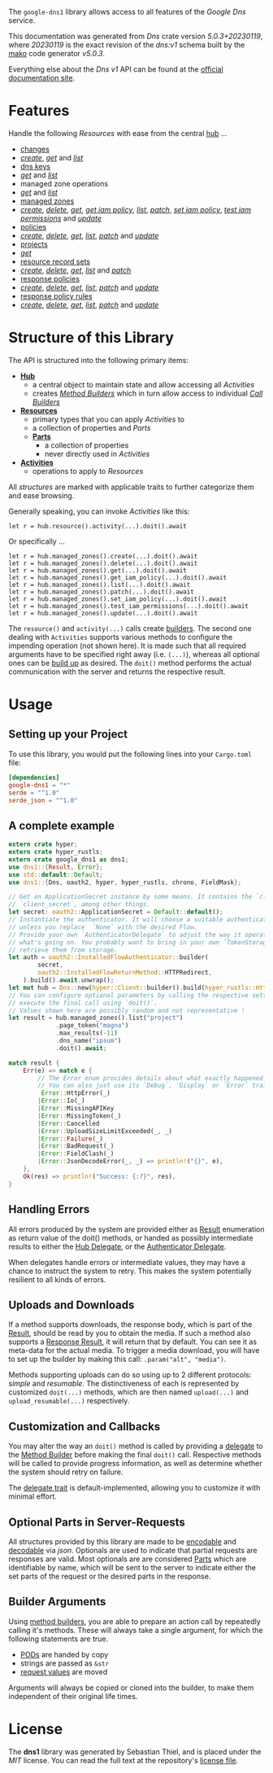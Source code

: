<!---
DO NOT EDIT !
This file was generated automatically from 'src/generator/templates/api/README.md.mako'
DO NOT EDIT !
-->
The `google-dns1` library allows access to all features of the *Google Dns* service.

This documentation was generated from *Dns* crate version *5.0.3+20230119*, where *20230119* is the exact revision of the *dns:v1* schema built by the [mako](http://www.makotemplates.org/) code generator *v5.0.3*.

Everything else about the *Dns* *v1* API can be found at the
[official documentation site](https://cloud.google.com/dns/docs).
# Features

Handle the following *Resources* with ease from the central [hub](https://docs.rs/google-dns1/5.0.3+20230119/google_dns1/Dns) ...

* [changes](https://docs.rs/google-dns1/5.0.3+20230119/google_dns1/api::Change)
 * [*create*](https://docs.rs/google-dns1/5.0.3+20230119/google_dns1/api::ChangeCreateCall), [*get*](https://docs.rs/google-dns1/5.0.3+20230119/google_dns1/api::ChangeGetCall) and [*list*](https://docs.rs/google-dns1/5.0.3+20230119/google_dns1/api::ChangeListCall)
* [dns keys](https://docs.rs/google-dns1/5.0.3+20230119/google_dns1/api::DnsKey)
 * [*get*](https://docs.rs/google-dns1/5.0.3+20230119/google_dns1/api::DnsKeyGetCall) and [*list*](https://docs.rs/google-dns1/5.0.3+20230119/google_dns1/api::DnsKeyListCall)
* managed zone operations
 * [*get*](https://docs.rs/google-dns1/5.0.3+20230119/google_dns1/api::ManagedZoneOperationGetCall) and [*list*](https://docs.rs/google-dns1/5.0.3+20230119/google_dns1/api::ManagedZoneOperationListCall)
* [managed zones](https://docs.rs/google-dns1/5.0.3+20230119/google_dns1/api::ManagedZone)
 * [*create*](https://docs.rs/google-dns1/5.0.3+20230119/google_dns1/api::ManagedZoneCreateCall), [*delete*](https://docs.rs/google-dns1/5.0.3+20230119/google_dns1/api::ManagedZoneDeleteCall), [*get*](https://docs.rs/google-dns1/5.0.3+20230119/google_dns1/api::ManagedZoneGetCall), [*get iam policy*](https://docs.rs/google-dns1/5.0.3+20230119/google_dns1/api::ManagedZoneGetIamPolicyCall), [*list*](https://docs.rs/google-dns1/5.0.3+20230119/google_dns1/api::ManagedZoneListCall), [*patch*](https://docs.rs/google-dns1/5.0.3+20230119/google_dns1/api::ManagedZonePatchCall), [*set iam policy*](https://docs.rs/google-dns1/5.0.3+20230119/google_dns1/api::ManagedZoneSetIamPolicyCall), [*test iam permissions*](https://docs.rs/google-dns1/5.0.3+20230119/google_dns1/api::ManagedZoneTestIamPermissionCall) and [*update*](https://docs.rs/google-dns1/5.0.3+20230119/google_dns1/api::ManagedZoneUpdateCall)
* [policies](https://docs.rs/google-dns1/5.0.3+20230119/google_dns1/api::Policy)
 * [*create*](https://docs.rs/google-dns1/5.0.3+20230119/google_dns1/api::PolicyCreateCall), [*delete*](https://docs.rs/google-dns1/5.0.3+20230119/google_dns1/api::PolicyDeleteCall), [*get*](https://docs.rs/google-dns1/5.0.3+20230119/google_dns1/api::PolicyGetCall), [*list*](https://docs.rs/google-dns1/5.0.3+20230119/google_dns1/api::PolicyListCall), [*patch*](https://docs.rs/google-dns1/5.0.3+20230119/google_dns1/api::PolicyPatchCall) and [*update*](https://docs.rs/google-dns1/5.0.3+20230119/google_dns1/api::PolicyUpdateCall)
* [projects](https://docs.rs/google-dns1/5.0.3+20230119/google_dns1/api::Project)
 * [*get*](https://docs.rs/google-dns1/5.0.3+20230119/google_dns1/api::ProjectGetCall)
* [resource record sets](https://docs.rs/google-dns1/5.0.3+20230119/google_dns1/api::ResourceRecordSet)
 * [*create*](https://docs.rs/google-dns1/5.0.3+20230119/google_dns1/api::ResourceRecordSetCreateCall), [*delete*](https://docs.rs/google-dns1/5.0.3+20230119/google_dns1/api::ResourceRecordSetDeleteCall), [*get*](https://docs.rs/google-dns1/5.0.3+20230119/google_dns1/api::ResourceRecordSetGetCall), [*list*](https://docs.rs/google-dns1/5.0.3+20230119/google_dns1/api::ResourceRecordSetListCall) and [*patch*](https://docs.rs/google-dns1/5.0.3+20230119/google_dns1/api::ResourceRecordSetPatchCall)
* [response policies](https://docs.rs/google-dns1/5.0.3+20230119/google_dns1/api::ResponsePolicy)
 * [*create*](https://docs.rs/google-dns1/5.0.3+20230119/google_dns1/api::ResponsePolicyCreateCall), [*delete*](https://docs.rs/google-dns1/5.0.3+20230119/google_dns1/api::ResponsePolicyDeleteCall), [*get*](https://docs.rs/google-dns1/5.0.3+20230119/google_dns1/api::ResponsePolicyGetCall), [*list*](https://docs.rs/google-dns1/5.0.3+20230119/google_dns1/api::ResponsePolicyListCall), [*patch*](https://docs.rs/google-dns1/5.0.3+20230119/google_dns1/api::ResponsePolicyPatchCall) and [*update*](https://docs.rs/google-dns1/5.0.3+20230119/google_dns1/api::ResponsePolicyUpdateCall)
* [response policy rules](https://docs.rs/google-dns1/5.0.3+20230119/google_dns1/api::ResponsePolicyRule)
 * [*create*](https://docs.rs/google-dns1/5.0.3+20230119/google_dns1/api::ResponsePolicyRuleCreateCall), [*delete*](https://docs.rs/google-dns1/5.0.3+20230119/google_dns1/api::ResponsePolicyRuleDeleteCall), [*get*](https://docs.rs/google-dns1/5.0.3+20230119/google_dns1/api::ResponsePolicyRuleGetCall), [*list*](https://docs.rs/google-dns1/5.0.3+20230119/google_dns1/api::ResponsePolicyRuleListCall), [*patch*](https://docs.rs/google-dns1/5.0.3+20230119/google_dns1/api::ResponsePolicyRulePatchCall) and [*update*](https://docs.rs/google-dns1/5.0.3+20230119/google_dns1/api::ResponsePolicyRuleUpdateCall)




# Structure of this Library

The API is structured into the following primary items:

* **[Hub](https://docs.rs/google-dns1/5.0.3+20230119/google_dns1/Dns)**
    * a central object to maintain state and allow accessing all *Activities*
    * creates [*Method Builders*](https://docs.rs/google-dns1/5.0.3+20230119/google_dns1/client::MethodsBuilder) which in turn
      allow access to individual [*Call Builders*](https://docs.rs/google-dns1/5.0.3+20230119/google_dns1/client::CallBuilder)
* **[Resources](https://docs.rs/google-dns1/5.0.3+20230119/google_dns1/client::Resource)**
    * primary types that you can apply *Activities* to
    * a collection of properties and *Parts*
    * **[Parts](https://docs.rs/google-dns1/5.0.3+20230119/google_dns1/client::Part)**
        * a collection of properties
        * never directly used in *Activities*
* **[Activities](https://docs.rs/google-dns1/5.0.3+20230119/google_dns1/client::CallBuilder)**
    * operations to apply to *Resources*

All *structures* are marked with applicable traits to further categorize them and ease browsing.

Generally speaking, you can invoke *Activities* like this:

```Rust,ignore
let r = hub.resource().activity(...).doit().await
```

Or specifically ...

```ignore
let r = hub.managed_zones().create(...).doit().await
let r = hub.managed_zones().delete(...).doit().await
let r = hub.managed_zones().get(...).doit().await
let r = hub.managed_zones().get_iam_policy(...).doit().await
let r = hub.managed_zones().list(...).doit().await
let r = hub.managed_zones().patch(...).doit().await
let r = hub.managed_zones().set_iam_policy(...).doit().await
let r = hub.managed_zones().test_iam_permissions(...).doit().await
let r = hub.managed_zones().update(...).doit().await
```

The `resource()` and `activity(...)` calls create [builders][builder-pattern]. The second one dealing with `Activities`
supports various methods to configure the impending operation (not shown here). It is made such that all required arguments have to be
specified right away (i.e. `(...)`), whereas all optional ones can be [build up][builder-pattern] as desired.
The `doit()` method performs the actual communication with the server and returns the respective result.

# Usage

## Setting up your Project

To use this library, you would put the following lines into your `Cargo.toml` file:

```toml
[dependencies]
google-dns1 = "*"
serde = "^1.0"
serde_json = "^1.0"
```

## A complete example

```Rust
extern crate hyper;
extern crate hyper_rustls;
extern crate google_dns1 as dns1;
use dns1::{Result, Error};
use std::default::Default;
use dns1::{Dns, oauth2, hyper, hyper_rustls, chrono, FieldMask};

// Get an ApplicationSecret instance by some means. It contains the `client_id` and
// `client_secret`, among other things.
let secret: oauth2::ApplicationSecret = Default::default();
// Instantiate the authenticator. It will choose a suitable authentication flow for you,
// unless you replace  `None` with the desired Flow.
// Provide your own `AuthenticatorDelegate` to adjust the way it operates and get feedback about
// what's going on. You probably want to bring in your own `TokenStorage` to persist tokens and
// retrieve them from storage.
let auth = oauth2::InstalledFlowAuthenticator::builder(
        secret,
        oauth2::InstalledFlowReturnMethod::HTTPRedirect,
    ).build().await.unwrap();
let mut hub = Dns::new(hyper::Client::builder().build(hyper_rustls::HttpsConnectorBuilder::new().with_native_roots().https_or_http().enable_http1().build()), auth);
// You can configure optional parameters by calling the respective setters at will, and
// execute the final call using `doit()`.
// Values shown here are possibly random and not representative !
let result = hub.managed_zones().list("project")
             .page_token("magna")
             .max_results(-11)
             .dns_name("ipsum")
             .doit().await;

match result {
    Err(e) => match e {
        // The Error enum provides details about what exactly happened.
        // You can also just use its `Debug`, `Display` or `Error` traits
         Error::HttpError(_)
        |Error::Io(_)
        |Error::MissingAPIKey
        |Error::MissingToken(_)
        |Error::Cancelled
        |Error::UploadSizeLimitExceeded(_, _)
        |Error::Failure(_)
        |Error::BadRequest(_)
        |Error::FieldClash(_)
        |Error::JsonDecodeError(_, _) => println!("{}", e),
    },
    Ok(res) => println!("Success: {:?}", res),
}

```
## Handling Errors

All errors produced by the system are provided either as [Result](https://docs.rs/google-dns1/5.0.3+20230119/google_dns1/client::Result) enumeration as return value of
the doit() methods, or handed as possibly intermediate results to either the
[Hub Delegate](https://docs.rs/google-dns1/5.0.3+20230119/google_dns1/client::Delegate), or the [Authenticator Delegate](https://docs.rs/yup-oauth2/*/yup_oauth2/trait.AuthenticatorDelegate.html).

When delegates handle errors or intermediate values, they may have a chance to instruct the system to retry. This
makes the system potentially resilient to all kinds of errors.

## Uploads and Downloads
If a method supports downloads, the response body, which is part of the [Result](https://docs.rs/google-dns1/5.0.3+20230119/google_dns1/client::Result), should be
read by you to obtain the media.
If such a method also supports a [Response Result](https://docs.rs/google-dns1/5.0.3+20230119/google_dns1/client::ResponseResult), it will return that by default.
You can see it as meta-data for the actual media. To trigger a media download, you will have to set up the builder by making
this call: `.param("alt", "media")`.

Methods supporting uploads can do so using up to 2 different protocols:
*simple* and *resumable*. The distinctiveness of each is represented by customized
`doit(...)` methods, which are then named `upload(...)` and `upload_resumable(...)` respectively.

## Customization and Callbacks

You may alter the way an `doit()` method is called by providing a [delegate](https://docs.rs/google-dns1/5.0.3+20230119/google_dns1/client::Delegate) to the
[Method Builder](https://docs.rs/google-dns1/5.0.3+20230119/google_dns1/client::CallBuilder) before making the final `doit()` call.
Respective methods will be called to provide progress information, as well as determine whether the system should
retry on failure.

The [delegate trait](https://docs.rs/google-dns1/5.0.3+20230119/google_dns1/client::Delegate) is default-implemented, allowing you to customize it with minimal effort.

## Optional Parts in Server-Requests

All structures provided by this library are made to be [encodable](https://docs.rs/google-dns1/5.0.3+20230119/google_dns1/client::RequestValue) and
[decodable](https://docs.rs/google-dns1/5.0.3+20230119/google_dns1/client::ResponseResult) via *json*. Optionals are used to indicate that partial requests are responses
are valid.
Most optionals are are considered [Parts](https://docs.rs/google-dns1/5.0.3+20230119/google_dns1/client::Part) which are identifiable by name, which will be sent to
the server to indicate either the set parts of the request or the desired parts in the response.

## Builder Arguments

Using [method builders](https://docs.rs/google-dns1/5.0.3+20230119/google_dns1/client::CallBuilder), you are able to prepare an action call by repeatedly calling it's methods.
These will always take a single argument, for which the following statements are true.

* [PODs][wiki-pod] are handed by copy
* strings are passed as `&str`
* [request values](https://docs.rs/google-dns1/5.0.3+20230119/google_dns1/client::RequestValue) are moved

Arguments will always be copied or cloned into the builder, to make them independent of their original life times.

[wiki-pod]: http://en.wikipedia.org/wiki/Plain_old_data_structure
[builder-pattern]: http://en.wikipedia.org/wiki/Builder_pattern
[google-go-api]: https://github.com/google/google-api-go-client

# License
The **dns1** library was generated by Sebastian Thiel, and is placed
under the *MIT* license.
You can read the full text at the repository's [license file][repo-license].

[repo-license]: https://github.com/Byron/google-apis-rsblob/main/LICENSE.md

